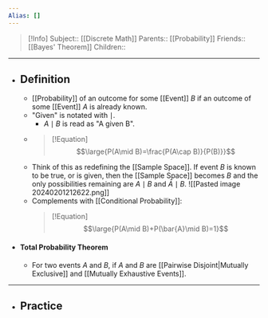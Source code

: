 ```yaml
---
Alias: []
---
```

> [!Info]
> Subject:: [[Discrete Math]]
> Parents:: [[Probability]]
> Friends:: [[Bayes' Theorem]]
> Children:: 
---
- ## Definition
	- [[Probability]] of an outcome for some [[Event]] $B$ if an outcome of some [[Event]] $A$ is already known.
	- "Given" is notated with $\mid$.
		- $A\mid B$ is read as "A given B".
	- > [!Equation]
	  > $$\large{P(A\mid B)=\frac{P(A\cap B)}{P(B)}}$$
	- Think of this as redefining the [[Sample Space]]. If event $B$ is known to be true, or is given, then the [[Sample Space]] becomes $B$ and the only possibilities remaining are $A\mid B$ and $\bar{A}\mid B$.
	  ![[Pasted image 20240201212622.png]]
	- Complements with [[Conditional Probability]]:
	  > [!Equation]
	  > $$\large{P(A\mid B)+P(\bar{A}\mid B)=1}$$
- #### Total Probability Theorem
	- For two events $A$ and $B$, if $A$ and $B$ are [[Pairwise Disjoint|Mutually Exclusive]] and [[Mutually Exhaustive Events]].
---
- ## Practice